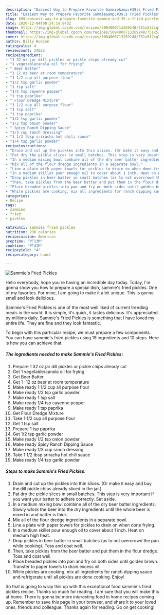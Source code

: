 ```yaml
---
description: "Easiest Way to Prepare Favorite Sammie&amp;#39;s Fried Pickles"
title: "Easiest Way to Prepare Favorite Sammie&amp;#39;s Fried Pickles"
slug: 609-easiest-way-to-prepare-favorite-sammie-and-39-s-fried-pickles
date: 2020-12-04T08:24:14.843Z
image: https://img-global.cpcdn.com/recipes/5094000713269248/751x532cq70/sammies-fried-pickles-recipe-main-photo.jpg
thumbnail: https://img-global.cpcdn.com/recipes/5094000713269248/751x532cq70/sammies-fried-pickles-recipe-main-photo.jpg
cover: https://img-global.cpcdn.com/recipes/5094000713269248/751x532cq70/sammies-fried-pickles-recipe-main-photo.jpg
author: Billy Hudson
ratingvalue: 4
reviewcount: 24622
recipeingredient:
- "1 32 oz jar dill pickles or pickle chips already cut"
- "1 vegetablecanola oil for frying"
- " Beer Batter"
- "1 12 oz beer at room temperature"
- "1 1/2 cup all purpose flour"
- "1/2 tsp garlic powder"
- "1 tsp salt"
- "1/4 tsp cayenne pepper"
- "1 tsp paprika"
- " Flour Dredge Mixture"
- "1 1/2 cup all purpose flour"
- "1 tsp salt"
- "1 tsp paprika"
- "1/2 tsp garlic powder"
- "1/2 tsp onion powder"
- " Spicy Ranch Dipping Sauce"
- "1/3 cup ranch dressing"
- "1 1/2 tbsp sriracha hot chili sauce"
- "1/4 tsp garlic powder"
recipeinstructions:
- "Drain and cut up the pickles into thin slices. (Or make it easy and buy the dill pickle chips already sliced in the jar.)"
- "Pat dry the pickle slices in small batches. This step is very important if you want your batter to adhere correctly. Set aside."
- "In a medium mixing bowl combine all of the dry beer batter ingredients.  Slowly whisk the beer into the dry ingredients until the whole beer is mixed in and batter is thick."
- "Mix all of the flour dredge ingredients in a separate bowl."
- "Line a plate with paper towels for pickles to drain on when done frying."
- "In a medium skillet pour enough oil to cover about 1 inch. Heat on medium high heat."
- "Drop pickles in beer batter in small batches (as to not overcrowd the pan while cooking). Toss and coat well."
- "Then, take pickles from the beer batter and put them in the flour dredge. Toss and coat well."
- "Place breaded pickles into pan and fry on both sides until golden brown. Transfer to paper towels to drain excess oil."
- "While pickles are cooking, mix all ingredients for ranch dipping sauce and refrigerate until all pickles are done cooking. Enjoy!"
categories:
- Recipe
tags:
- sammies
- fried
- pickles

katakunci: sammies fried pickles 
nutrition: 230 calories
recipecuisine: American
preptime: "PT13M"
cooktime: "PT41M"
recipeyield: "4"
recipecategory: Lunch

---
```



![Sammie&#39;s Fried Pickles](https://img-global.cpcdn.com/recipes/5094000713269248/751x532cq70/sammies-fried-pickles-recipe-main-photo.jpg)

Hello everybody, hope you're having an incredible day today. Today, I'm gonna show you how to prepare a special dish, sammie&#39;s fried pickles. One of my favorites. For mine, I am going to make it a bit unique. This is gonna smell and look delicious.



Sammie&#39;s Fried Pickles is one of the most well liked of current trending meals in the world. It is simple, it's quick, it tastes delicious. It's appreciated by millions daily. Sammie&#39;s Fried Pickles is something that I have loved my entire life. They are fine and they look fantastic.


To begin with this particular recipe, we must prepare a few components. You can have sammie&#39;s fried pickles using 19 ingredients and 10 steps. Here is how you can achieve that.

<!--inarticleads1-->

##### The ingredients needed to make Sammie&#39;s Fried Pickles:

1. Prepare 1 32 oz jar dill pickles or pickle chips already cut
1. Get 1 vegetable/canola oil for frying
1. Get  Beer Batter
1. Get 1 -12 oz beer at room temperature
1. Make ready 1 1/2 cup all purpose flour
1. Make ready 1/2 tsp garlic powder
1. Make ready 1 tsp salt
1. Make ready 1/4 tsp cayenne pepper
1. Make ready 1 tsp paprika
1. Get  Flour Dredge Mixture
1. Take 1 1/2 cup all purpose flour
1. Get 1 tsp salt
1. Prepare 1 tsp paprika
1. Get 1/2 tsp garlic powder
1. Make ready 1/2 tsp onion powder
1. Make ready  Spicy Ranch Dipping Sauce
1. Make ready 1/3 cup ranch dressing
1. Take 1 1/2 tbsp sriracha hot chili sauce
1. Make ready 1/4 tsp garlic powder




<!--inarticleads2-->

##### Steps to make Sammie&#39;s Fried Pickles:

1. Drain and cut up the pickles into thin slices. (Or make it easy and buy the dill pickle chips already sliced in the jar.)
1. Pat dry the pickle slices in small batches. This step is very important if you want your batter to adhere correctly. Set aside.
1. In a medium mixing bowl combine all of the dry beer batter ingredients.  Slowly whisk the beer into the dry ingredients until the whole beer is mixed in and batter is thick.
1. Mix all of the flour dredge ingredients in a separate bowl.
1. Line a plate with paper towels for pickles to drain on when done frying.
1. In a medium skillet pour enough oil to cover about 1 inch. Heat on medium high heat.
1. Drop pickles in beer batter in small batches (as to not overcrowd the pan while cooking). Toss and coat well.
1. Then, take pickles from the beer batter and put them in the flour dredge. Toss and coat well.
1. Place breaded pickles into pan and fry on both sides until golden brown. Transfer to paper towels to drain excess oil.
1. While pickles are cooking, mix all ingredients for ranch dipping sauce and refrigerate until all pickles are done cooking. Enjoy!




So that is going to wrap this up with this exceptional food sammie&#39;s fried pickles recipe. Thanks so much for reading. I am sure that you will make this at home. There is gonna be more interesting food in home recipes coming up. Remember to save this page in your browser, and share it to your loved ones, friends and colleague. Thanks again for reading. Go on get cooking!
